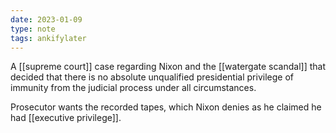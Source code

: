 ```yaml
---
date: 2023-01-09
type: note
tags: ankifylater
---
```


A [[supreme court]] case regarding Nixon and the [[watergate scandal]] that decided that there is no absolute unqualified presidential privilege of immunity from the judicial process under all circumstances.

Prosecutor wants the recorded tapes, which Nixon denies as he claimed he had [[executive privilege]].
